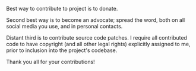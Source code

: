 Best way to contribute to project is to donate.

Second best way is to become an advocate; spread the word, both on all social media you use, and in personal contacts.

Distant third is to contribute source code patches.
I require all contributed code to have copyright (and all other legal rights) explicitly assigned to me, prior to inclusion into the project's codebase.

Thank you all for your contributions!
